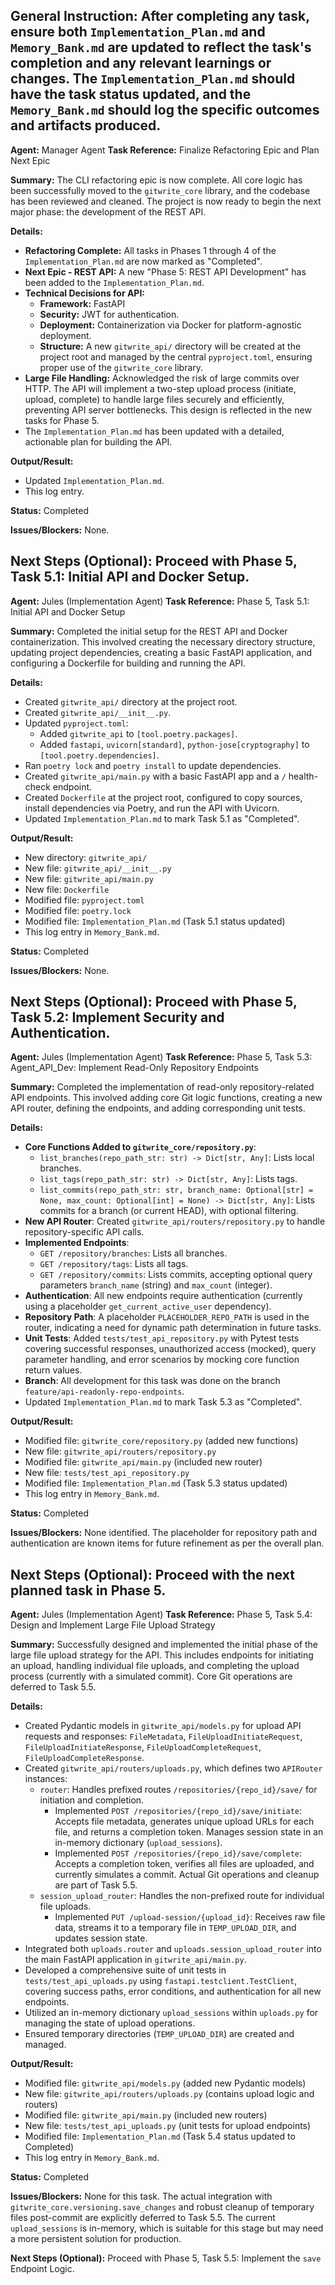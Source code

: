 **General Instruction:** After completing any task, ensure both `Implementation_Plan.md` and `Memory_Bank.md` are updated to reflect the task's completion and any relevant learnings or changes. The `Implementation_Plan.md` should have the task status updated, and the `Memory_Bank.md` should log the specific outcomes and artifacts produced.
---
**Agent:** Manager Agent
**Task Reference:** Finalize Refactoring Epic and Plan Next Epic

**Summary:**
The CLI refactoring epic is now complete. All core logic has been successfully moved to the `gitwrite_core` library, and the codebase has been reviewed and cleaned. The project is now ready to begin the next major phase: the development of the REST API.

**Details:**
- **Refactoring Complete:** All tasks in Phases 1 through 4 of the `Implementation_Plan.md` are now marked as "Completed".
- **Next Epic - REST API:** A new "Phase 5: REST API Development" has been added to the `Implementation_Plan.md`.
- **Technical Decisions for API:**
  - **Framework:** FastAPI
  - **Security:** JWT for authentication.
  - **Deployment:** Containerization via Docker for platform-agnostic deployment.
  - **Structure:** A new `gitwrite_api/` directory will be created at the project root and managed by the central `pyproject.toml`, ensuring proper use of the `gitwrite_core` library.
- **Large File Handling:** Acknowledged the risk of large commits over HTTP. The API will implement a two-step upload process (initiate, upload, complete) to handle large files securely and efficiently, preventing API server bottlenecks. This design is reflected in the new tasks for Phase 5.
- The `Implementation_Plan.md` has been updated with a detailed, actionable plan for building the API.

**Output/Result:**
- Updated `Implementation_Plan.md`.
- This log entry.

**Status:** Completed

**Issues/Blockers:**
None.

**Next Steps (Optional):**
Proceed with Phase 5, Task 5.1: Initial API and Docker Setup.
---
**Agent:** Jules (Implementation Agent)
**Task Reference:** Phase 5, Task 5.1: Initial API and Docker Setup

**Summary:**
Completed the initial setup for the REST API and Docker containerization. This involved creating the necessary directory structure, updating project dependencies, creating a basic FastAPI application, and configuring a Dockerfile for building and running the API.

**Details:**
- Created `gitwrite_api/` directory at the project root.
- Created `gitwrite_api/__init__.py`.
- Updated `pyproject.toml`:
    - Added `gitwrite_api` to `[tool.poetry.packages]`.
    - Added `fastapi`, `uvicorn[standard]`, `python-jose[cryptography]` to `[tool.poetry.dependencies]`.
- Ran `poetry lock` and `poetry install` to update dependencies.
- Created `gitwrite_api/main.py` with a basic FastAPI app and a `/` health-check endpoint.
- Created `Dockerfile` at the project root, configured to copy sources, install dependencies via Poetry, and run the API with Uvicorn.
- Updated `Implementation_Plan.md` to mark Task 5.1 as "Completed".

**Output/Result:**
- New directory: `gitwrite_api/`
- New file: `gitwrite_api/__init__.py`
- New file: `gitwrite_api/main.py`
- New file: `Dockerfile`
- Modified file: `pyproject.toml`
- Modified file: `poetry.lock`
- Modified file: `Implementation_Plan.md` (Task 5.1 status updated)
- This log entry in `Memory_Bank.md`.

**Status:** Completed

**Issues/Blockers:**
None.

**Next Steps (Optional):**
Proceed with Phase 5, Task 5.2: Implement Security and Authentication.
---
**Agent:** Jules (Implementation Agent)
**Task Reference:** Phase 5, Task 5.3: Agent_API_Dev: Implement Read-Only Repository Endpoints

**Summary:**
Completed the implementation of read-only repository-related API endpoints. This involved adding core Git logic functions, creating a new API router, defining the endpoints, and adding corresponding unit tests.

**Details:**
- **Core Functions Added to `gitwrite_core/repository.py`**:
    - `list_branches(repo_path_str: str) -> Dict[str, Any]`: Lists local branches.
    - `list_tags(repo_path_str: str) -> Dict[str, Any]`: Lists tags.
    - `list_commits(repo_path_str: str, branch_name: Optional[str] = None, max_count: Optional[int] = None) -> Dict[str, Any]`: Lists commits for a branch (or current HEAD), with optional filtering.
- **New API Router**: Created `gitwrite_api/routers/repository.py` to handle repository-specific API calls.
- **Implemented Endpoints**:
    - `GET /repository/branches`: Lists all branches.
    - `GET /repository/tags`: Lists all tags.
    - `GET /repository/commits`: Lists commits, accepting optional query parameters `branch_name` (string) and `max_count` (integer).
- **Authentication**: All new endpoints require authentication (currently using a placeholder `get_current_active_user` dependency).
- **Repository Path**: A placeholder `PLACEHOLDER_REPO_PATH` is used in the router, indicating a need for dynamic path determination in future tasks.
- **Unit Tests**: Added `tests/test_api_repository.py` with Pytest tests covering successful responses, unauthorized access (mocked), query parameter handling, and error scenarios by mocking core function return values.
- **Branch**: All development for this task was done on the branch `feature/api-readonly-repo-endpoints`.
- Updated `Implementation_Plan.md` to mark Task 5.3 as "Completed".

**Output/Result:**
- Modified file: `gitwrite_core/repository.py` (added new functions)
- New file: `gitwrite_api/routers/repository.py`
- Modified file: `gitwrite_api/main.py` (included new router)
- New file: `tests/test_api_repository.py`
- Modified file: `Implementation_Plan.md` (Task 5.3 status updated)
- This log entry in `Memory_Bank.md`.

**Status:** Completed

**Issues/Blockers:**
None identified. The placeholder for repository path and authentication are known items for future refinement as per the overall plan.

**Next Steps (Optional):**
Proceed with the next planned task in Phase 5.
---
**Agent:** Jules (Implementation Agent)
**Task Reference:** Phase 5, Task 5.4: Design and Implement Large File Upload Strategy

**Summary:**
Successfully designed and implemented the initial phase of the large file upload strategy for the API. This includes endpoints for initiating an upload, handling individual file uploads, and completing the upload process (currently with a simulated commit). Core Git operations are deferred to Task 5.5.

**Details:**
- Created Pydantic models in `gitwrite_api/models.py` for upload API requests and responses: `FileMetadata`, `FileUploadInitiateRequest`, `FileUploadInitiateResponse`, `FileUploadCompleteRequest`, `FileUploadCompleteResponse`.
- Created `gitwrite_api/routers/uploads.py`, which defines two `APIRouter` instances:
    - `router`: Handles prefixed routes `/repositories/{repo_id}/save/` for initiation and completion.
        - Implemented `POST /repositories/{repo_id}/save/initiate`: Accepts file metadata, generates unique upload URLs for each file, and returns a completion token. Manages session state in an in-memory dictionary (`upload_sessions`).
        - Implemented `POST /repositories/{repo_id}/save/complete`: Accepts a completion token, verifies all files are uploaded, and currently simulates a commit. Actual Git operations and cleanup are part of Task 5.5.
    - `session_upload_router`: Handles the non-prefixed route for individual file uploads.
        - Implemented `PUT /upload-session/{upload_id}`: Receives raw file data, streams it to a temporary file in `TEMP_UPLOAD_DIR`, and updates session state.
- Integrated both `uploads.router` and `uploads.session_upload_router` into the main FastAPI application in `gitwrite_api/main.py`.
- Developed a comprehensive suite of unit tests in `tests/test_api_uploads.py` using `fastapi.testclient.TestClient`, covering success paths, error conditions, and authentication for all new endpoints.
- Utilized an in-memory dictionary `upload_sessions` within `uploads.py` for managing the state of upload operations.
- Ensured temporary directories (`TEMP_UPLOAD_DIR`) are created and managed.

**Output/Result:**
- Modified file: `gitwrite_api/models.py` (added new Pydantic models)
- New file: `gitwrite_api/routers/uploads.py` (contains upload logic and routers)
- Modified file: `gitwrite_api/main.py` (included new routers)
- New file: `tests/test_api_uploads.py` (unit tests for upload endpoints)
- Modified file: `Implementation_Plan.md` (Task 5.4 status updated to Completed)
- This log entry in `Memory_Bank.md`.

**Status:** Completed

**Issues/Blockers:**
None for this task. The actual integration with `gitwrite_core.versioning.save_changes` and robust cleanup of temporary files post-commit are explicitly deferred to Task 5.5. The current `upload_sessions` is in-memory, which is suitable for this stage but may need a more persistent solution for production.

**Next Steps (Optional):**
Proceed with Phase 5, Task 5.5: Implement the `save` Endpoint Logic.